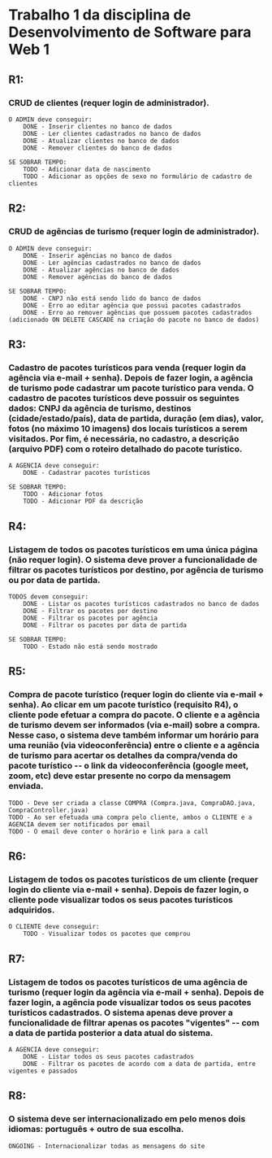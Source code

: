 <h1>Trabalho 1 da disciplina de Desenvolvimento de Software para Web 1</h1>

<h2>R1:</h2> 
    <h3>CRUD de clientes (requer login de administrador).</h3>

    O ADMIN deve conseguir:
        DONE - Inserir clientes no banco de dados
        DONE - Ler clientes cadastrados no banco de dados
        DONE - Atualizar clientes no banco de dados
        DONE - Remover clientes do banco de dados

    SE SOBRAR TEMPO:
        TODO - Adicionar data de nascimento
        TODO - Adicionar as opções de sexo no formulário de cadastro de clientes

<h2>R2:</h2> 
    <h3>CRUD de agências de turismo (requer login de administrador).</h3>
    
    O ADMIN deve conseguir:
        DONE - Inserir agências no banco de dados
        DONE - Ler agências cadastrados no banco de dados
        DONE - Atualizar agências no banco de dados
        DONE - Remover agências do banco de dados

    SE SOBRAR TEMPO:
        DONE - CNPJ não está sendo lido do banco de dados
        DONE - Erro ao editar agência que possui pacotes cadastrados
        DONE - Erro ao remover agências que possuem pacotes cadastrados (adicionado ON DELETE CASCADE na criação do pacote no banco de dados)

<h2>R3:</h2> 
    <h3>Cadastro de pacotes turísticos para venda (requer login da agência via e-mail + senha). Depois de fazer login, a agência de turismo pode cadastrar um pacote turístico para venda. O cadastro de pacotes turísticos deve possuir os seguintes dados: CNPJ da agência de turismo, destinos (cidade/estado/país), data de partida, duração (em dias), valor, fotos (no máximo 10 imagens) dos locais turísticos a serem visitados. Por fim, é necessária, no cadastro, a descrição (arquivo PDF) com o roteiro detalhado do pacote turístico.</h3>

    A AGENCIA deve conseguir:
        DONE - Cadastrar pacotes turísticos

    SE SOBRAR TEMPO:
        TODO - Adicionar fotos
        TODO - Adicionar PDF da descrição

<h2>R4:</h2> 
    <h3>Listagem de todos os pacotes turísticos em uma única página (não requer login). O sistema deve prover a funcionalidade de filtrar os pacotes turísticos por destino, por agência de turismo ou por data de partida.</h3>

    TODOS devem conseguir:
        DONE - Listar os pacotes turísticos cadastrados no banco de dados
        DONE - Filtrar os pacotes por destino
        DONE - Filtrar os pacotes por agência
        DONE - Filtrar os pacotes por data de partida
        
    SE SOBRAR TEMPO:
        TODO - Estado não está sendo mostrado

<h2>R5:</h2> 
    <h3>Compra de pacote turístico (requer login do cliente via e-mail + senha). Ao clicar em um pacote turístico (requisito R4), o cliente pode efetuar a compra do pacote. O cliente e a agência de turismo devem ser informados (via e-mail) sobre a compra. Nesse caso, o sistema deve também informar um horário para uma reunião (via videoconferência) entre o cliente e a agência de turismo para acertar os detalhes da compra/venda do pacote turístico -- o link da videoconferência (google meet, zoom, etc) deve estar presente no corpo da mensagem enviada.</h3>

    TODO - Deve ser criada a classe COMPRA (Compra.java, CompraDAO.java, CompraController.java)
    TODO - Ao ser efetuada uma compra pelo cliente, ambos o CLIENTE e a AGENCIA devem ser notificados por email
    TODO - O email deve conter o horário e link para a call

<h2>R6:</h2>  
    <h3>Listagem de todos os pacotes turísticos de um cliente (requer login do cliente via e-mail + senha). Depois de fazer login, o cliente pode visualizar todos os seus pacotes turísticos adquiridos.</h3>

    O CLIENTE deve conseguir:
        TODO - Visualizar todos os pacotes que comprou

<h2>R7:</h2>  
    <h3>Listagem de todos os pacotes turísticos de uma agência de turismo (requer login da agência via e-mail + senha). Depois de fazer login, a agência pode visualizar todos os seus pacotes turísticos cadastrados. O sistema apenas deve prover a funcionalidade de filtrar apenas os pacotes "vigentes" -- com a data de partida posterior a data atual do sistema.</h3>

    A AGENCIA deve conseguir:
        DONE - Listar todos os seus pacotes cadastrados
        DONE - Filtrar os pacotes de acordo com a data de partida, entre vigentes e passados

<h2>R8:</h2> 
    <h3>O sistema deve ser internacionalizado em pelo menos dois idiomas: português + outro de sua escolha.</h3>

    ONGOING - Internacionalizar todas as mensagens do site 
